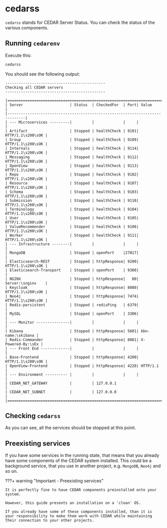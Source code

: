 # cedarss

`cedarss` stands for CEDAR Server Status. You can check the status of the various components.

## Running `cedarenv`
Execute this: 
```sh
cedarss
```

You should see the following output:

```
---------------------------------------------
Checking all CEDAR servers
---------------------------------------------

|==============================================================================|
| Server                     | Status  | CheckedFor  | Port| Value             |
|------------------------------------------------------------------------------|
| --- Microservices ---------|         |             |     |                   |
| Artifact                   | Stopped | healthCheck | 9101| HTTP/1.1\s200\sOK |
| Group                      | Stopped | healthCheck | 9109| HTTP/1.1\s200\sOK |
| Internals                  | Stopped | healthCheck | 9114| HTTP/1.1\s200\sOK |
| Messaging                  | Stopped | healthCheck | 9112| HTTP/1.1\s200\sOK |
| OpenView                   | Stopped | healthCheck | 9113| HTTP/1.1\s200\sOK |
| Repo                       | Stopped | healthCheck | 9102| HTTP/1.1\s200\sOK |
| Resource                   | Stopped | healthCheck | 9107| HTTP/1.1\s200\sOK |
| Schema                     | Stopped | healthCheck | 9103| HTTP/1.1\s200\sOK |
| Submission                 | Stopped | healthCheck | 9110| HTTP/1.1\s200\sOK |
| Terminology                | Stopped | healthCheck | 9104| HTTP/1.1\s200\sOK |
| User                       | Stopped | healthCheck | 9105| HTTP/1.1\s200\sOK |
| ValueRecommender           | Stopped | healthCheck | 9106| HTTP/1.1\s200\sOK |
| Worker                     | Stopped | healthCheck | 9111| HTTP/1.1\s200\sOK |
| --- Infrastructure --------|         |             |     |                   |
| MongoDB                    | Stopped | openPort    |27017|                   |
| Elasticsearch-REST         | Stopped | httpResponse| 9200| HTTP/1.1\s200\sOK |
| Elasticsearch-Transport    | Stopped | openPort    | 9300|                   |
| NGINX                      | Stopped | httpResponse|   80| Server:\snginx    |
| Keycloak                   | Stopped | httpResponse| 8080| HTTP/1.1\s200\sOK |
| Neo4j                      | Stopped | httpResponse| 7474| HTTP/1.1\s200\sOK |
| Redis-persistent           | Stopped | redisPing   | 6379|                   |
| MySQL                      | Stopped | openPort    | 3306|                   |
| --- Monitor ---------------|         |             |     |                   |
| Kibana                     | Stopped | httpResponse| 5601| kbn-name:\skibana |
| Redis-Commander            | Stopped | httpResponse| 8081| X-Powered-By:\sEx |
| --- Front End -------------|         |             |     |                   |
| Base-Frontend              | Stopped | httpResponse| 4200| HTTP/1.1\s200\sOK |
| OpenView-Frontend          | Stopped | httpResponse| 4220| HTTP/1.1          |
| --- Environment ---------- |         |             |     |                   |
| CEDAR_NET_GATEWAY          |         | 127.0.0.1                             |
| CEDAR_NET_SUBNET           |         | 127.0.0.0                             |
|==============================================================================|
```

## Checking `cedarss`
As you can see, all the services should be stopped at this point.

## Preexisting services

If you have some services in the running state, that means that you already have some components of the CEDAR system installed.
This could be a background service, that you use in another project, e.g. `MongoDB`, `Neo4j` and so on.

???+ warning "Important - Preexisting services"
    
    It is perfectly fine to have CEDAR components preinstalled onto your system.
    
    However, this guide presents an installation on a 'clean' OS.
    
    If you already have some of these components installed, than it is your responsibility to make them work with CEDAR while maintaining their connection to your other projects. 
